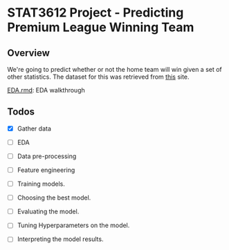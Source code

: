 # STAT3612 Project - Predicting Premium League Winning Team

## Overview

We're going to predict whether or not the home team will win given a set of other statistics. The dataset for this was retrieved from [this](http://football-data.co.uk/data.php) site.

[EDA.rmd](./EDA.Rmd): EDA walkthrough

## Todos
- [x] Gather data
- [ ] EDA
- [ ] Data pre-processing
- [ ] Feature engineering
- [ ] Training models.
- [ ] Choosing the best model.
- [ ] Evaluating the model.
- [ ] Tuning Hyperparameters on the model.
- [ ] Interpreting the model results.

